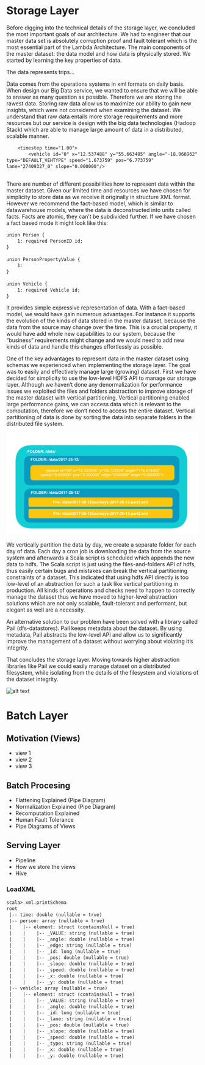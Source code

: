 # Storage Layer

Before digging into the technical details of the storage layer, we concluded the most important goals of our architecture. We had to engineer that our master data set is absolutely corruption proof and fault tolerant which is the most essential part of the Lambda Architecture. The main components of the master dataset: the data model and how data is physically stored. We started by learning the key properties of data.

The data represents trips…

Data comes from the operations systems in xml formats on daily basis. When design our Big Data service, we wanted to ensure that we will be able to answer as many question as possible. Therefore we are storing the rawest data. Storing raw data allow us to maximize our ability to gain new insights, which were not considered when  examining the dataset. We understand that raw data entails more storage requirements and more resources but our service is design with the big data technologies (Hadoop Stack) which are able to manage large amount of data in a distributed, scalable manner.

```
    <timestep time="1.00">
        <vehicle id="0" x="12.537488" y="55.663405" angle="-18.966962" type="DEFAULT_VEHTYPE" speed="1.673759" pos="6.773759" lane="27409327_0" slope="0.000000"/>
 
```

There are number of different possibilities how to represent data within the master dataset. Given our limited time and resources we have chosen for simplicity to store data as we receive it originally in structure XML format. However we recommend the fact-based model, which is similar to datawarehouse models, where the data is deconstructed into units called facts. Facts are atomic, they can’t be subdivided further. If we have chosen a fact based mode it might look like this:


```
union Person {
    1: required PersonID id;
}

union PersonPropertyValue {
    1: 
}

union Vehicle {
    1: required Vehicle id;
}

```

It provides simple expressive representation of data. With a fact-based model, we would have gain numerous advantages. For instance it supports the evolution of the kinds of data stored in the master dataset, because the data from the source may change over the time. This is a crucial property, it would have add whole new capabilities to our system, because the “business” requirements  might change and we would need to add new kinds of data and handle this changes effortlessly as possible.

One of the key advantages to represent data in the master dataset using schemas we experienced when implementing the storage layer. The goal was to easily and effectively manage large (growing) dataset. First we have decided for simplicity to use the low-level HDFS API to manage our storage layer. Although we haven’t done any denormalization for performance issues we exploited the files and folders abstraction to improve storage of the master dataset with vertical partitioning. Vertical partitioning enabled large performance gains, we can access data which is relevant to the computation, therefore we don’t need to access the entire dataset. Vertical partitioning of data is done by sorting the data into separate folders in the distributed file system.

![alt text](./static/vertical_partitiniong.jpg "Vertical Partitioning")

We vertically partition the data by day, we create a separate folder for each day of data. Each day a cron job is downloading the data from the source system and afterwards a Scala script is scheduled which appends the new data to hdfs. The Scala script is just using the files-and-folders API of hdfs, thus easily certain bugs and mistakes can break the vertical partitioning constraints of a dataset. This indicated that using hdfs API directly is too low-level of an abstraction for such a task like vertical partitioning in production. All kinds of operations and checks need to happen to correctly manage the dataset thus we have moved to higher-level abstraction solutions which are not only scalable, fault-tolerant and performant, but elegant as well are a necessity.

An alternative solution to our problem have been solved with a library called Pail (dfs-datastores). Pail keeps metadata about the dataset. By using metadata, Pail abstracts the low-level API and allow us to significantly improve the management of a dataset without worrying about violating it’s integrity.

That concludes the storage layer. Moving towards higher abstraction libraries like Pail we could easily manage dataset on a distributed filesystem, while isolating from the details of the filesystem and violations of the dataset integrity.

![alt text](/static/storage_layer_pipe.jpg "Schema of Storage Pipe-line")

# Batch Layer


## Motivation (Views)

* view 1
* view 2
* view 3

## Batch Procesing

* Flattening Explained (Pipe Diagram)
* Normalization Explained (Pipe Diagram)
* Recomputation Explained
* Human Fault Tolerance
* Pipe Diagrams of Views

## Serving Layer

* Pipeline
* How we store the views
* Hive


### LoadXML

```
scala> xml.printSchema
root
 |-- time: double (nullable = true)
 |-- person: array (nullable = true)
 |    |-- element: struct (containsNull = true)
 |    |    |-- _VALUE: string (nullable = true)
 |    |    |-- _angle: double (nullable = true)
 |    |    |-- _edge: string (nullable = true)
 |    |    |-- _id: long (nullable = true)
 |    |    |-- _pos: double (nullable = true)
 |    |    |-- _slope: double (nullable = true)
 |    |    |-- _speed: double (nullable = true)
 |    |    |-- _x: double (nullable = true)
 |    |    |-- _y: double (nullable = true)
 |-- vehicle: array (nullable = true)
 |    |-- element: struct (containsNull = true)
 |    |    |-- _VALUE: string (nullable = true)
 |    |    |-- _angle: double (nullable = true)
 |    |    |-- _id: long (nullable = true)
 |    |    |-- _lane: string (nullable = true)
 |    |    |-- _pos: double (nullable = true)
 |    |    |-- _slope: double (nullable = true)
 |    |    |-- _speed: double (nullable = true)
 |    |    |-- _type: string (nullable = true)
 |    |    |-- _x: double (nullable = true)
 |    |    |-- _y: double (nullable = true)
 ```


